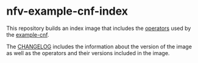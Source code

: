 # nfv-example-cnf-index

This repository builds an index image that includes the [operators](https://github.com/rh-nfv-int/?q=operator&type=&language=&sort=) used by the [example-cnf](https://github.com/rh-nfv-int/nfv-example-cnf-deploy).

The [CHANGELOG](./CHANGELOG.md) includes the information about the version of the image as well as the operators and their versions included in the image.

